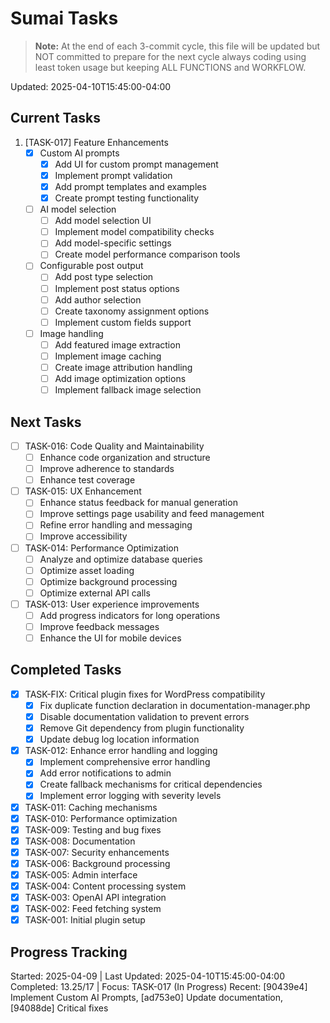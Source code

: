 # Sumai Tasks

> **Note:** At the end of each 3-commit cycle, this file will be updated but NOT committed to prepare for the next cycle always coding using least token usage but keeping ALL FUNCTIONS and WORKFLOW.

Updated: 2025-04-10T15:45:00-04:00

## Current Tasks
1. [TASK-017] Feature Enhancements
   - [x] Custom AI prompts
     - [x] Add UI for custom prompt management
     - [x] Implement prompt validation
     - [x] Add prompt templates and examples
     - [x] Create prompt testing functionality
   - [ ] AI model selection
     - [ ] Add model selection UI
     - [ ] Implement model compatibility checks
     - [ ] Add model-specific settings
     - [ ] Create model performance comparison tools
   - [ ] Configurable post output
     - [ ] Add post type selection
     - [ ] Implement post status options
     - [ ] Add author selection
     - [ ] Create taxonomy assignment options
     - [ ] Implement custom fields support
   - [ ] Image handling
     - [ ] Add featured image extraction
     - [ ] Implement image caching
     - [ ] Create image attribution handling
     - [ ] Add image optimization options
     - [ ] Implement fallback image selection

## Next Tasks
- [ ] TASK-016: Code Quality and Maintainability
   - [ ] Enhance code organization and structure
   - [ ] Improve adherence to standards
   - [ ] Enhance test coverage
- [ ] TASK-015: UX Enhancement
   - [ ] Enhance status feedback for manual generation
   - [ ] Improve settings page usability and feed management
   - [ ] Refine error handling and messaging
   - [ ] Improve accessibility
- [ ] TASK-014: Performance Optimization
   - [ ] Analyze and optimize database queries
   - [ ] Optimize asset loading
   - [ ] Optimize background processing
   - [ ] Optimize external API calls
- [ ] TASK-013: User experience improvements
   - [ ] Add progress indicators for long operations
   - [ ] Improve feedback messages
   - [ ] Enhance the UI for mobile devices

## Completed Tasks
- [x] TASK-FIX: Critical plugin fixes for WordPress compatibility
  - [x] Fix duplicate function declaration in documentation-manager.php
  - [x] Disable documentation validation to prevent errors
  - [x] Remove Git dependency from plugin functionality
  - [x] Update debug log location information
- [x] TASK-012: Enhance error handling and logging
  - [x] Implement comprehensive error handling
  - [x] Add error notifications to admin
  - [x] Create fallback mechanisms for critical dependencies
  - [x] Implement error logging with severity levels
- [x] TASK-011: Caching mechanisms
- [x] TASK-010: Performance optimization
- [x] TASK-009: Testing and bug fixes
- [x] TASK-008: Documentation
- [x] TASK-007: Security enhancements
- [x] TASK-006: Background processing
- [x] TASK-005: Admin interface
- [x] TASK-004: Content processing system
- [x] TASK-003: OpenAI API integration
- [x] TASK-002: Feed fetching system
- [x] TASK-001: Initial plugin setup

## Progress Tracking
Started: 2025-04-09 | Last Updated: 2025-04-10T15:45:00-04:00
Completed: 13.25/17 | Focus: TASK-017 (In Progress)
Recent: [90439e4] Implement Custom AI Prompts, [ad753e0] Update documentation, [94088de] Critical fixes